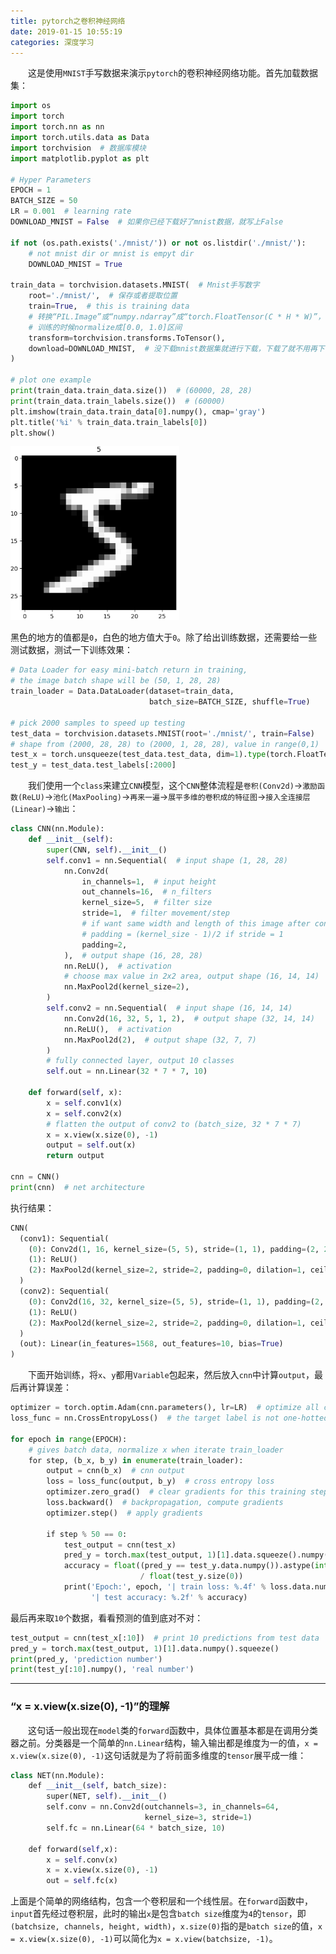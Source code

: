 ```yaml
---
title: pytorch之卷积神经网络
date: 2019-01-15 10:55:19
categories: 深度学习
---
```


&emsp;&emsp;这是使用`MNIST`手写数据来演示`pytorch`的卷积神经网络功能。首先加载数据集：

``` python
import os
import torch
import torch.nn as nn
import torch.utils.data as Data
import torchvision  # 数据库模块
import matplotlib.pyplot as plt
​
# Hyper Parameters
EPOCH = 1
BATCH_SIZE = 50
LR = 0.001  # learning rate
DOWNLOAD_MNIST = False  # 如果你已经下载好了mnist数据，就写上False

if not (os.path.exists('./mnist/')) or not os.listdir('./mnist/'):
    # not mnist dir or mnist is empyt dir
    DOWNLOAD_MNIST = True
​
train_data = torchvision.datasets.MNIST(  # Mnist手写数字
    root='./mnist/',  # 保存或者提取位置
    train=True,  # this is training data
    # 转换“PIL.Image”或“numpy.ndarray”成“torch.FloatTensor(C * H * W)”，
    # 训练的时候normalize成[0.0, 1.0]区间
    transform=torchvision.transforms.ToTensor(),
    download=DOWNLOAD_MNIST,  # 没下载mnist数据集就进行下载，下载了就不用再下了
)
​
# plot one example
print(train_data.train_data.size())  # (60000, 28, 28)
print(train_data.train_labels.size())  # (60000)
plt.imshow(train_data.train_data[0].numpy(), cmap='gray')
plt.title('%i' % train_data.train_labels[0])
plt.show()
```

<img src="./pytorch之卷积神经网络/1.png" height="278" width="270">

黑色的地方的值都是`0`，白色的地方值大于`0`。除了给出训练数据，还需要给一些测试数据，测试一下训练效果：

``` python
# Data Loader for easy mini-batch return in training,
# the image batch shape will be (50, 1, 28, 28)
train_loader = Data.DataLoader(dataset=train_data,
                               batch_size=BATCH_SIZE, shuffle=True)

# pick 2000 samples to speed up testing
test_data = torchvision.datasets.MNIST(root='./mnist/', train=False)
# shape from (2000, 28, 28) to (2000, 1, 28, 28), value in range(0,1)
test_x = torch.unsqueeze(test_data.test_data, dim=1).type(torch.FloatTensor)[:2000] / 255.
test_y = test_data.test_labels[:2000]
```

&emsp;&emsp;我们使用一个`class`来建立`CNN`模型，这个`CNN`整体流程是`卷积(Conv2d)`->`激励函数(ReLU)`->`池化(MaxPooling)`->`再来一遍`->`展平多维的卷积成的特征图`->`接入全连接层(Linear)`->`输出`：

``` python
class CNN(nn.Module):
    def __init__(self):
        super(CNN, self).__init__()
        self.conv1 = nn.Sequential(  # input shape (1, 28, 28)
            nn.Conv2d(
                in_channels=1,  # input height
                out_channels=16,  # n_filters
                kernel_size=5,  # filter size
                stride=1,  # filter movement/step
                # if want same width and length of this image after con2d,
                # padding = (kernel_size - 1)/2 if stride = 1
                padding=2,
            ),  # output shape (16, 28, 28)
            nn.ReLU(),  # activation
            # choose max value in 2x2 area, output shape (16, 14, 14)
            nn.MaxPool2d(kernel_size=2),
        )
        self.conv2 = nn.Sequential(  # input shape (16, 14, 14)
            nn.Conv2d(16, 32, 5, 1, 2),  # output shape (32, 14, 14)
            nn.ReLU(),  # activation
            nn.MaxPool2d(2),  # output shape (32, 7, 7)
        )
        # fully connected layer, output 10 classes
        self.out = nn.Linear(32 * 7 * 7, 10)
​
    def forward(self, x):
        x = self.conv1(x)
        x = self.conv2(x)
        # flatten the output of conv2 to (batch_size, 32 * 7 * 7)
        x = x.view(x.size(0), -1)
        output = self.out(x)
        return output
​
cnn = CNN()
print(cnn)  # net architecture
```

执行结果：

``` python
CNN(
  (conv1): Sequential(
    (0): Conv2d(1, 16, kernel_size=(5, 5), stride=(1, 1), padding=(2, 2))
    (1): ReLU()
    (2): MaxPool2d(kernel_size=2, stride=2, padding=0, dilation=1, ceil_mode=False)
  )
  (conv2): Sequential(
    (0): Conv2d(16, 32, kernel_size=(5, 5), stride=(1, 1), padding=(2, 2))
    (1): ReLU()
    (2): MaxPool2d(kernel_size=2, stride=2, padding=0, dilation=1, ceil_mode=False)
  )
  (out): Linear(in_features=1568, out_features=10, bias=True)
)
```

&emsp;&emsp;下面开始训练，将`x`、`y`都用`Variable`包起来，然后放入`cnn`中计算`output`，最后再计算误差：

``` python
optimizer = torch.optim.Adam(cnn.parameters(), lr=LR)  # optimize all cnn parameters
loss_func = nn.CrossEntropyLoss()  # the target label is not one-hotted
​
for epoch in range(EPOCH):
    # gives batch data, normalize x when iterate train_loader
    for step, (b_x, b_y) in enumerate(train_loader):
        output = cnn(b_x)  # cnn output
        loss = loss_func(output, b_y)  # cross entropy loss
        optimizer.zero_grad()  # clear gradients for this training step
        loss.backward()  # backpropagation, compute gradients
        optimizer.step()  # apply gradients
​
        if step % 50 == 0:
            test_output = cnn(test_x)
            pred_y = torch.max(test_output, 1)[1].data.squeeze().numpy()
            accuracy = float((pred_y == test_y.data.numpy()).astype(int).sum()) \
                             / float(test_y.size(0))
            print('Epoch:', epoch, '| train loss: %.4f' % loss.data.numpy(),
                  '| test accuracy: %.2f' % accuracy)
```

最后再来取`10`个数据，看看预测的值到底对不对：

``` python
test_output = cnn(test_x[:10])  # print 10 predictions from test data
pred_y = torch.max(test_output, 1)[1].data.numpy().squeeze()
print(pred_y, 'prediction number')
print(test_y[:10].numpy(), 'real number')
```

---

### “x = x.view(x.size(0), -1)”的理解

&emsp;&emsp;这句话一般出现在`model`类的`forward`函数中，具体位置基本都是在调用分类器之前。分类器是一个简单的`nn.Linear`结构，输入输出都是维度为一的值，`x = x.view(x.size(0), -1)`这句话就是为了将前面多维度的`tensor`展平成一维：

``` python
class NET(nn.Module):
    def __init__(self, batch_size):
        super(NET, self).__init__()
        self.conv = nn.Conv2d(outchannels=3, in_channels=64,
                              kernel_size=3, stride=1)
        self.fc = nn.Linear(64 * batch_size, 10)
​
    def forward(self,x):
        x = self.conv(x)
        x = x.view(x.size(0), -1)
        out = self.fc(x)
```

上面是个简单的网络结构，包含一个卷积层和一个线性层。在`forward`函数中，`input`首先经过卷积层，此时的输出`x`是包含`batch size`维度为`4`的`tensor`，即`(batchsize, channels, height, width)`，`x.size(0)`指的是`batch size`的值，`x = x.view(x.size(0), -1)`可以简化为`x = x.view(batchsize, -1)`。
